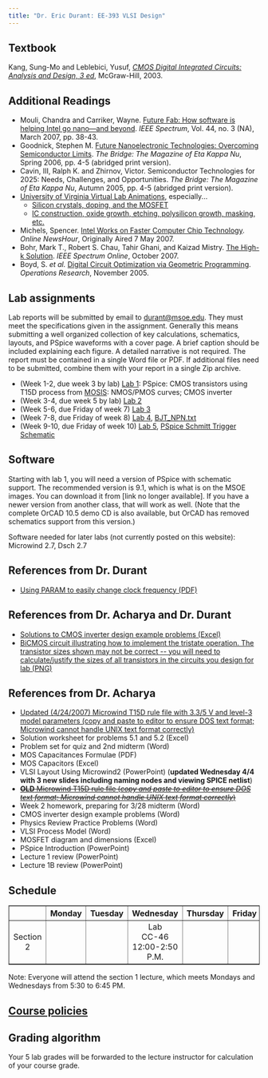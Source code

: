 ```yaml
---
title: "Dr. Eric Durant: EE-393 VLSI Design"
---
```


## Textbook

Kang, Sung-Mo and Leblebici, Yusuf, <cite><a href="http://www.amazon.com/dp/0072460539">CMOS Digital Integrated Circuits: Analysis and Design,
   3 ed</a></cite>, McGraw-Hill, 2003.

## Additional Readings

* Mouli, Chandra and Carriker, Wayne. <a href="http://www.spectrum.ieee.org/mar07/4941">Future Fab: How software is helping Intel go nano&#8212;and beyond</a>.
    <cite>IEEE Spectrum</cite>, Vol. 44, no. 3 (NA), March 2007, pp. 38-43.
* Goodnick, Stephen M. <a href="http://www.hkn.org/bridge/spring2006/sp2006_goodnick_full.html">Future Nanoelectronic Technologies: Overcoming Semiconductor Limits</a>.
    <cite>The Bridge: The Magazine of Eta Kappa Nu</cite>, Spring 2006, pp. 4-5 (abridged print version).
* Cavin, III, Ralph K. and Zhirnov, Victor. Semiconductor Technologies for 2025: Needs, Challenges, and Opportunities.
    <cite>The Bridge: The Magazine of Eta Kappa Nu</cite>, Autumn 2005, pp. 4-5 (abridged print version).
* <a href="http://www.virlab.virginia.edu/VL/IC_process.htm">University of Virginia Virtual 
    Lab Animations</a>, especially...
  * <a href="http://www.virlab.virginia.edu/VL/MOS_kit.htm">Silicon crystals, doping, and 
      the MOSFET</a>
  * <a href="http://www.virlab.virginia.edu/VL/IC_process.htm">IC construction, oxide 
      growth, etching, polysilicon growth, masking, etc.</a>
* Michels, Spencer. <a href="http://www.pbs.org/newshour/bb/science/jan-june07/chips_05-07.html">Intel Works on Faster Computer Chip Technology</a>.
    <cite>Online NewsHour</cite>, Originally Aired 7 May 2007.
* Bohr, Mark T., Robert S. Chau, Tahir Ghani, and Kaizad Mistry. <a href="http://www.spectrum.ieee.org/oct07/5553">The High-k Solution</a>.
    <cite>IEEE Spectrum Online</cite>, October 2007.
* Boyd, S. <em>et al.</em> <a href="http://stanford.edu/~boyd/papers/gp_digital_ckt.html">Digital Circuit Optimization via Geometric Programming</a>.
    <cite>Operations Research</cite>, November 2005.

## Lab assignments

Lab reports will be submitted by email to <a href="mailto:durant@msoe.edu">durant@msoe.edu</a>.  They must meet the specifications given in the assignment.  Generally this means submitting a well organized collection of key calculations, schematics, layouts, and PSpice waveforms with a cover page.  A brief caption should be included explaining each figure.  A detailed narrative is not required.  The report must be contained in a single Word file or PDF.  If additional files need to be submitted, combine them with your report in a single Zip archive.

* (Week 1-2, due week 3 by lab) <a href="lab1.pdf">Lab 1</a>: PSpice: CMOS transistors using T15D process from <a href="http://mosis.com/">MOSIS</a>: NMOS/PMOS curves; CMOS inverter
* (Week 3-4, due week 5 by lab) <a href="lab2.pdf">Lab 2</a>
* (Week 5-6, due Friday of week 7) <a href="lab3.pdf">Lab 3</a>
* (Week 7-8, due Friday of week 8) <a href="lab4.pdf">Lab 4</a>, <a href="BJT_NPN.txt">BJT_NPN.txt</a>
* (Week 9-10, due Friday of week 10) <a href="lab5.pdf">Lab 5</a>, <a href="schmitt_trigger_x.sch">PSpice Schmitt Trigger Schematic</a>

## Software

Starting with lab 1, you will need a version of PSpice with schematic support. The recommended version is 9.1, which is what is on the MSOE images. You can download it from [link no longer available]. If you have a newer version from another class, that will work as well. (Note that the complete OrCAD 10.5 demo CD is also available, but OrCAD has removed schematics support from this version.)

Software needed for later labs (not currently posted on this website): Microwind 2.7, Dsch 2.7

## References from Dr. Durant
* <a href="pspiceParamClock.pdf">Using PARAM to easily change clock frequency (PDF)</a>

## References from Dr. Acharya and Dr. Durant
* <a href="prob_MOS_current_inverter2.xls">Solutions to CMOS inverter design example problems (Excel)</a>
* <a href="BiCMOSexample.png">BiCMOS circuit illustrating how to implement the tristate operation.  The transistor sizes shown may not be correct -- you will need to calculate/justify the sizes of all transistors in the circuits you design for lab (PNG)</a>

## References from Dr. Acharya
* <a href="T15D.rul_x.txt">Updated (4/24/2007) Microwind T15D rule file with 3.3/5 V and level-3 model parameters (copy and paste to editor to ensure DOS text format; Microwind cannot handle UNIX text format correctly)</a>
* Solution worksheet for problems 5.1 and 5.2 (Excel)
* Problem set for quiz and 2nd midterm (Word)
* MOS Capacitances Formulae (PDF)
* MOS Capacitors (Excel)
* VLSI Layout Using Microwind2 (PowerPoint) (<strong>updated Wednesday 4/4 with 3 new slides including naming nodes and viewing SPICE netlist</strong>)
* <strike><a href="T15D.rul.txt"><strong>OLD</strong> Microwind T15D rule file (<em>copy and paste to editor to ensure DOS text format; Microwind cannot handle UNIX text format correctly</em>)</a></strike>
* Week 2 homework, preparing for 3/28 midterm (Word)
* CMOS inverter design example problems (Word)
* Physics Review Practice Problems (Word)
* VLSI Process Model (Word)
* MOSFET diagram and dimensions (Excel)
* PSpice Introduction (PowerPoint)
* Lecture 1 review (PowerPoint)
* Lecture 1B review (PowerPoint)

## Schedule

<table border>
<tr>
    <td></td>
    <th>Monday</th>
    <th>Tuesday</th>
    <th>Wednesday</th>
    <th>Thursday</th>
    <th>Friday</th>
</tr>
<tr align="center">
    <td>Section 2</td>
    <td>&nbsp;</td>
    <td>&nbsp;</td>
    <td>Lab<br>CC-46<br>12:00-2:50 P.M.</td>
    <td>&nbsp;</td>
    <td>&nbsp;</td>
</tr>
</table>

Note: Everyone will attend the section 1 lecture, which meets Mondays and Wednesdays from 5:30 to 6:45 PM.


## <a href="../policies.html">Course policies</a>

## Grading algorithm

Your 5 lab grades will be forwarded to the lecture instructor for calculation of your course grade.
